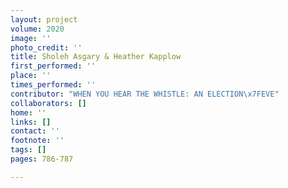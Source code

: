 ```yaml
---
layout: project
volume: 2020
image: ''
photo_credit: ''
title: Sholeh Asgary & Heather Kapplow
first_performed: ''
place: ''
times_performed: ''
contributor: "WHEN YOU HEAR THE WHISTLE: AN ELECTION\x7FEVE"
collaborators: []
home: ''
links: []
contact: ''
footnote: ''
tags: []
pages: 786-787

---
```




